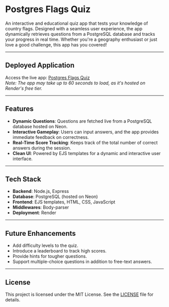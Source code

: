 # **Postgres Flags Quiz**

An interactive and educational quiz app that tests your knowledge of country flags. Designed with a seamless user experience, the app dynamically retrieves questions from a PostgreSQL database and tracks your progress in real time. Whether you're a geography enthusiast or just love a good challenge, this app has you covered!

---

## **Deployed Application**

Access the live app: [Postgres Flags Quiz](https://postgres-flags-quiz.onrender.com)  
*Note: The app may take up to 60 seconds to load, as it's hosted on Render's free tier.*

---

## **Features**

- **Dynamic Questions**: Questions are fetched live from a PostgreSQL database hosted on Neon.
- **Interactive Gameplay**: Users can input answers, and the app provides immediate feedback on correctness.
- **Real-Time Score Tracking**: Keeps track of the total number of correct answers during the session.
- **Clean UI**: Powered by EJS templates for a dynamic and interactive user interface.

---

## **Tech Stack**

- **Backend**: Node.js, Express
- **Database**: PostgreSQL (hosted on Neon)
- **Frontend**: EJS templates, HTML, CSS, JavaScript
- **Middlewares**: Body-parser
- **Deployment**: Render

---

## **Future Enhancements**

- Add difficulty levels to the quiz.
- Introduce a leaderboard to track high scores.
- Provide hints for tougher questions.
- Support multiple-choice questions in addition to free-text answers.

---

## **License**

This project is licensed under the MIT License. See the [LICENSE](LICENSE) file for details.
